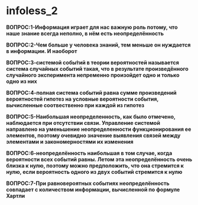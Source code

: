 # infoless_2
**ВОПРОС:1-Информация играет для нас важную роль потому, что наше знание всегда неполно, в нём есть неопределённость**

**ВОПРОС:2-Чем больше у человека знаний, тем меньше он нуждается в информации. И наоборот**

**ВОПРОС:3-системой собы́тий в теории вероятностей называется система случайных событий такая, что в результате произведённого случайного эксперимента непременно произойдет одно и только одно из них**

**ВОПРОС:4-полная система событий равна сумме произведений вероятностей гипотез на условные вероятности события, вычисленные соотвественно при каждой из гипотез**

**ВОПРОС:5-Наибольшая неопределенность, как было отмечено, наблюдается при отсутствии связи. Управление системой направлено на уменьшение неопределенности функционирования ее элементов, поэтому очевидно значение выявления связей между элементами и закономерностями их изменения**

**ВОПРОС:6-неопределённость наибольшая в том случае, когда вероятности всех событий равны. Летом эта неопределённость очень близка к нулю, поэтому можно предположить, что она стремится к нулю, если вероятность одного из двух событий стремится к нулю**

**ВОПРОС:7-При равновероятных событиях неопределённость совпадает с количеством информации, вычисленной по формуле Хартли**
